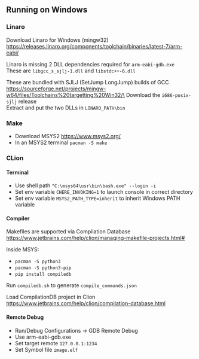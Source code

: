 ## Running on Windows

### Linaro

Download Linaro for Windows (mingw32)\
https://releases.linaro.org/components/toolchain/binaries/latest-7/arm-eabi/

Linaro is missing 2 DLL dependencies required for `arm-eabi-gdb.exe`\
These are `libgcc_s_sjlj-1.dll` and `libstdc++-6.dll`

These are bundled with SJLJ (SetJump LongJump) builds of GCC\
https://sourceforge.net/projects/mingw-w64/files/Toolchains%20targetting%20Win32/\
Download the `i686-posix-sjlj` release\
Extract and put the two DLLs in `LINARO_PATH\bin`

### Make

- Download MSYS2 https://www.msys2.org/
- In an MSYS2 terminal `pacman -S make`

### CLion

#### Terminal
- Use shell path `"C:\msys64\usr\bin\bash.exe" --login -i`
- Set env variable `CHERE_INVOKING=1` to launch console in correct directory
- Set env variable `MSYS2_PATH_TYPE=inherit` to inherit Windows PATH variable

#### Compiler

Makefiles are supported via Compilation Database\
https://www.jetbrains.com/help/clion/managing-makefile-projects.html#

Inside MSYS:
- `pacman -S python3`
- `pacman -S python3-pip`
- `pip install compiledb`

Run `compiledb.sh` to generate `compile_commands.json`

Load CompilationDB project in Clion\
https://www.jetbrains.com/help/clion/compilation-database.html

#### Remote Debug

- Run/Debug Configurations -> GDB Remote Debug
- Use arm-eabi-gdb.exe
- Set target remote `127.0.0.1:1234`
- Set Symbol file `image.elf`
